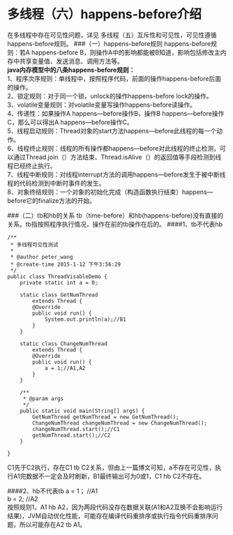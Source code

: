多线程（六）happens-before介绍
===
在多线程中存在可见性问题，详见 多线程（五）互斥性和可见性，可见性遵循happens-before规则。
###（一）happens-before规则
happens-before规则：若A happens-before B，则操作A中的影响都能被B知道，影响包括修改主内存中共享变量值、发送消息、调用方法等。  
**java内存模型中的八条happens-before规则：**  
1、程序次序规则：单线程中，按照程序代码，前面的操作happens-before后面的操作。  
2、锁定规则：对于同一个锁，unlock的操作happens-before lock的操作。  
3、volatile变量规则：对volatile变量写操作happens-before读操作。  
4、传递性：如果操作A happens—before操作B，操作B happens—before操作C，那么可以得出A happens—before操作C。  
5、线程启动规则：Thread对象的start方法happens—before此线程的每一个动作。  
6、线程终止规则：线程的所有操作都happens—before对此线程的终止检测，可以通过Thread.join（）方法结束、Thread.isAlive（）的返回值等手段检测到线程已经终止执行。  
7、线程中断规则：对线程interrupt方法的调用happens—before发生于被中断线程的代码检测到中断时事件的发生。  
8、对象终结规则：一个对象的初始化完成（构造函数执行结束）happens—before它的finalize方法的开始。  

###（二）tb和hb的关系
tb（time-before）和hb(happens-before)没有直接的关系。tb指按照程序执行情况，操作在前的tb操作在后的。
####1、tb不代表hb

	/** 
	 * 多线程可见性测试 
	 *  
	 * @author peter_wang 
	 * @create-time 2015-1-12 下午3:56:29 
	 */  
	public class ThreadVisableDemo {  
	    private static int a = 0;  
	  
	    static class GetNumThread  
	        extends Thread {  
	        @Override  
	        public void run() {  
	            System.out.println(a);//B1  
	        }  
	    }  
	  
	    static class ChangeNumThread  
	        extends Thread {  
	        @Override  
	        public void run() {  
	            a = 1;//A1,A2  
	        }  
	    }  
	  
	    /** 
	     * @param args 
	     */  
	    public static void main(String[] args) {  
	        GetNumThread getNumThread = new GetNumThread();  
	        ChangeNumThread changeNumThread = new ChangeNumThread();  
	        changeNumThread.start();//C1  
	        getNumThread.start();//C2  
	    }  
	  
	}  
C1先于C2执行，存在C1 tb C2关系，但由上一篇博文可知，a不存在可见性，执行A1完数据不一定会及时刷新，B1最终输出可为0或1，C1 hb C2不存在。

####2、hb不代表tb
	a = 1；  //A1  
	b = 2;   //A2  
按照规则1，A1 hb A2，因为两段代码没存在数据关联(A1和A2互换不会影响运行结果)，JVM自动优化性能，可能存在编译代码重排序或执行指令代码重排序问题，所以可能存在A2 tb A1。